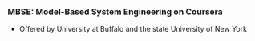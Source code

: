 ### MBSE: Model-Based System Engineering on Coursera
- Offered by University at Buffalo and the state University of New York

